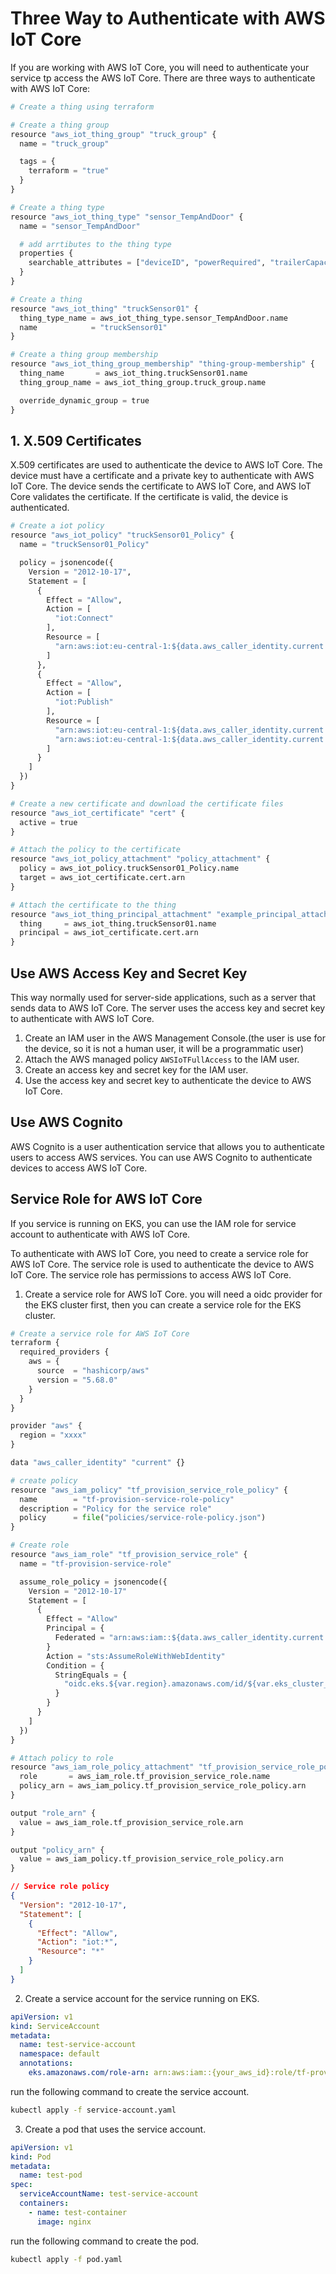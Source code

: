 # Three Way to Authenticate with AWS IoT Core

If you are working with AWS IoT Core, you will need to authenticate your service tp access the AWS IoT Core. There are three ways to authenticate with AWS IoT Core:

```python
# Create a thing using terraform

# Create a thing group
resource "aws_iot_thing_group" "truck_group" {
  name = "truck_group"

  tags = {
    terraform = "true"
  }
}

# Create a thing type
resource "aws_iot_thing_type" "sensor_TempAndDoor" {
  name = "sensor_TempAndDoor"

  # add arrtibutes to the thing type
  properties {
    searchable_attributes = ["deviceID", "powerRequired", "trailerCapacity"]
  }
}

# Create a thing
resource "aws_iot_thing" "truckSensor01" {
  thing_type_name = aws_iot_thing_type.sensor_TempAndDoor.name
  name            = "truckSensor01"
}

# Create a thing group membership
resource "aws_iot_thing_group_membership" "thing-group-membership" {
  thing_name       = aws_iot_thing.truckSensor01.name
  thing_group_name = aws_iot_thing_group.truck_group.name

  override_dynamic_group = true
}

```

## 1. X.509 Certificates

X.509 certificates are used to authenticate the device to AWS IoT Core. The device must have a certificate and a private key to authenticate with AWS IoT Core. The device sends the certificate to AWS IoT Core, and AWS IoT Core validates the certificate. If the certificate is valid, the device is authenticated.

```python
# Create a iot policy
resource "aws_iot_policy" "truckSensor01_Policy" {
  name = "truckSensor01_Policy"

  policy = jsonencode({
    Version = "2012-10-17",
    Statement = [
      {
        Effect = "Allow",
        Action = [
          "iot:Connect"
        ],
        Resource = [
          "arn:aws:iot:eu-central-1:${data.aws_caller_identity.current.account_id}:client/$${iot:ClientId}"
        ]
      },
      {
        Effect = "Allow",
        Action = [
          "iot:Publish"
        ],
        Resource = [
          "arn:aws:iot:eu-central-1:${data.aws_caller_identity.current.account_id}:topic/truck/freezer",
          "arn:aws:iot:eu-central-1:${data.aws_caller_identity.current.account_id}:topic/truck/analyze"
        ]
      }
    ]
  })
}

# Create a new certificate and download the certificate files
resource "aws_iot_certificate" "cert" {
  active = true
}

# Attach the policy to the certificate
resource "aws_iot_policy_attachment" "policy_attachment" {
  policy = aws_iot_policy.truckSensor01_Policy.name
  target = aws_iot_certificate.cert.arn
}

# Attach the certificate to the thing
resource "aws_iot_thing_principal_attachment" "example_principal_attachment" {
  thing     = aws_iot_thing.truckSensor01.name
  principal = aws_iot_certificate.cert.arn
}

```

## Use AWS Access Key and Secret Key

This way normally used for server-side applications, such as a server that sends data to AWS IoT Core. The server uses the access key and secret key to authenticate with AWS IoT Core.

1. Create an IAM user in the AWS Management Console.(the user is use for the device, so it is not a human user, it will be a programmatic user)
2. Attach the AWS managed policy `AWSIoTFullAccess` to the IAM user.
3. Create an access key and secret key for the IAM user.
4. Use the access key and secret key to authenticate the device to AWS IoT Core.

## Use AWS Cognito

AWS Cognito is a user authentication service that allows you to authenticate users to access AWS services. You can use AWS Cognito to authenticate devices to access AWS IoT Core.

## Service Role for AWS IoT Core

If you service is running on EKS, you can use the IAM role for service account to authenticate with AWS IoT Core.

To authenticate with AWS IoT Core, you need to create a service role for AWS IoT Core. The service role is used to authenticate the device to AWS IoT Core. The service role has permissions to access AWS IoT Core.

1. Create a service role for AWS IoT Core. you will need a oidc provider for the EKS cluster first, then you can create a service role for the EKS cluster.

```python
# Create a service role for AWS IoT Core
terraform {
  required_providers {
    aws = {
      source  = "hashicorp/aws"
      version = "5.68.0"
    }
  }
}

provider "aws" {
  region = "xxxx"
}

data "aws_caller_identity" "current" {}

# create policy
resource "aws_iam_policy" "tf_provision_service_role_policy" {
  name        = "tf-provision-service-role-policy"
  description = "Policy for the service role"
  policy      = file("policies/service-role-policy.json")
}

# Create role
resource "aws_iam_role" "tf_provision_service_role" {
  name = "tf-provision-service-role"

  assume_role_policy = jsonencode({
    Version = "2012-10-17"
    Statement = [
      {
        Effect = "Allow"
        Principal = {
          Federated = "arn:aws:iam::${data.aws_caller_identity.current.account_id}:oidc-provider/oidc.eks.${var.region}.amazonaws.com/id/${var.eks_cluster_id}"
        }
        Action = "sts:AssumeRoleWithWebIdentity"
        Condition = {
          StringEquals = {
            "oidc.eks.${var.region}.amazonaws.com/id/${var.eks_cluster_id}:sub" = "system:serviceaccount:${var.namespace}:${var.service_account_name}"
          }
        }
      }
    ]
  })
}

# Attach policy to role
resource "aws_iam_role_policy_attachment" "tf_provision_service_role_policy_attachment" {
  role       = aws_iam_role.tf_provision_service_role.name
  policy_arn = aws_iam_policy.tf_provision_service_role_policy.arn
}

output "role_arn" {
  value = aws_iam_role.tf_provision_service_role.arn
}

output "policy_arn" {
  value = aws_iam_policy.tf_provision_service_role_policy.arn
}
```

```json
// Service role policy
{
  "Version": "2012-10-17",
  "Statement": [
    {
      "Effect": "Allow",
      "Action": "iot:*",
      "Resource": "*"
    }
  ]
}
```

2. Create a service account for the service running on EKS.

```yaml
apiVersion: v1
kind: ServiceAccount
metadata:
  name: test-service-account
  namespace: default
  annotations:
    eks.amazonaws.com/role-arn: arn:aws:iam::{your_aws_id}:role/tf-provision-service-role
```

run the following command to create the service account.

```bash
kubectl apply -f service-account.yaml
```

3. Create a pod that uses the service account.

```yaml
apiVersion: v1
kind: Pod
metadata:
  name: test-pod
spec:
  serviceAccountName: test-service-account
  containers:
    - name: test-container
      image: nginx
```

run the following command to create the pod.

```bash
kubectl apply -f pod.yaml
```
